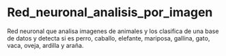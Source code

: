 # Red_neuronal_analisis_por_imagen

Red neuronal que analisa imagenes de animales y los clasifica de una base de datos y detecta si es perro, caballo, elefante, mariposa, gallina, gato, vaca, oveja, ardilla y araña.
